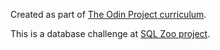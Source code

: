 Created as part of [The Odin Project curriculum](https://www.theodinproject.com/paths/full-stack-ruby-on-rails/courses/databases).

This is a database challenge at [SQL Zoo project](https://sqlzoo.net/).


